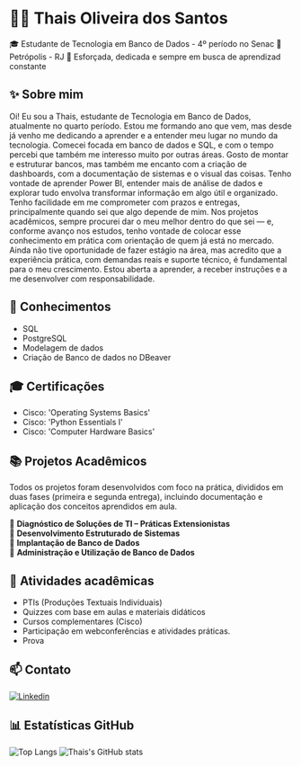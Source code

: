 # 👩‍💻 Thais Oliveira dos Santos 

🎓 Estudante de Tecnologia em Banco de Dados - 4º período no Senac 
📍 Petrópolis - RJ 
🌱 Esforçada, dedicada e sempre em busca de aprendizad constante 

## ✨ Sobre mim

Oi! Eu sou a Thais, estudante de Tecnologia em Banco de Dados, atualmente no quarto período. 
Estou me formando ano que vem, mas desde já venho me dedicando a aprender e a entender meu lugar no mundo da tecnologia. Comecei focada em banco de dados e SQL, e com o tempo percebi que também me interesso muito por outras áreas. 
Gosto de montar e estruturar bancos, mas também me encanto com a criação de dashboards, com a documentação de sistemas e o visual das coisas. Tenho vontade de aprender Power BI, entender mais de análise de dados e explorar tudo envolva transformar informação em algo útil e organizado. 
Tenho facilidade em me comprometer com prazos e entregas, principalmente quando sei que algo depende de mim. Nos projetos acadêmicos, sempre procurei dar o meu melhor dentro do que sei — e, conforme avanço nos estudos, tenho vontade de colocar esse conhecimento em prática com orientação de quem já está no mercado.
Ainda não tive oportunidade de fazer estágio na área, mas acredito que a experiência prática, com demandas reais e suporte técnico, é fundamental para o meu crescimento. 
Estou aberta a aprender, a receber instruções e a me desenvolver com responsabilidade.

## 🧠 Conhecimentos

- SQL
- PostgreSQL
- Modelagem de dados
- Criação de Banco de dados no DBeaver

## 🎓 Certificações

- Cisco: 'Operating Systems Basics'
- Cisco: 'Python Essentials I'
- Cisco: 'Computer Hardware Basics'

## 📚 Projetos Acadêmicos

Todos os projetos foram desenvolvidos com foco na prática, divididos em duas fases (primeira e segunda entrega), incluindo documentação e aplicação dos conceitos aprendidos em aula.

🔸 **Diagnóstico de Soluções de TI – Práticas Extensionistas**  
🔸 **Desenvolvimento Estruturado de Sistemas**  
🔸 **Implantação de Banco de Dados**  
🔸 **Administração e Utilização de Banco de Dados**

## 📌 Atividades acadêmicas

- PTIs (Produções Textuais Individuais)
- Quizzes com base em aulas e materiais didáticos
- Cursos complementares (Cisco)
- Participação em webconferências e atividades práticas.
- Prova

## 📫 Contato

[![Linkedin](https://img.shields.io/badge/LinkedIn-blue?style=flat&logo=linkedin&labelColor=blue)](https://www.linkedin.com/in/thais-oliveira-3b9882160/)

## 📊 Estatísticas GitHub

![Top Langs](https://github-readme-stats.vercel.app/api/top-langs/?username=thaismarino&layout=compact&theme=default)
![Thais's GitHub stats](https://github-readme-stats.vercel.app/api?username=thaismarino&show_icons=true&theme=default)






